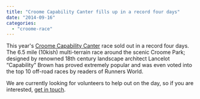 ```yaml
---
title: "Croome Capability Canter fills up in a record four days"
date: "2014-09-16"
categories: 
  - "croome-race"
---
```


This year's [Croome Capability Canter](https://bpj.org.uk/our-races/croome-race/ "Croome Capability Canter") race sold out in a record four days. The 6.5 mile (10kish) multi-terrain race around the scenic Croome Park; designed by renowned 18th century landscape architect Lancelot “Capability” Brown has proved extremely popular and was even voted into the top 10 off-road races by readers of Runners World.

We are currently looking for volunteers to help out on the day, so if you are interested, [get in touch](https://bpj.org.uk/contact-the-club/ "Contact the Club").
